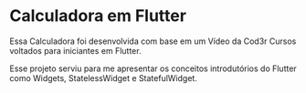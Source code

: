 # Calculadora em Flutter

Essa Calculadora foi desenvolvida com base em um Vídeo da Cod3r Cursos voltados para iniciantes em Flutter. 

Esse projeto serviu para me apresentar os conceitos introdutórios do Flutter como Widgets, StatelessWidget e StatefulWidget.

